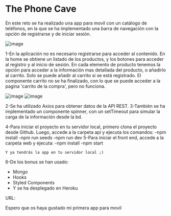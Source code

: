 # The Phone Cave

En este reto se ha realizado una app para movil con un catálogo de teléfonos, en la que se ha implementado una barra de navegación con la opción de registrarse y de iniciar sesión.

![image](https://user-images.githubusercontent.com/69985189/117585067-b63d5d00-b110-11eb-9db2-de98d0bfb9ae.png)

1-En la aplicación no es necesario registrarse para acceder al contenido. En la home se obtiene un listado de los productos, y los botones para acceder al registro y al inicio de sesión.
  En cada elemento de producto tenemos la opción para acceder a la información mas detallada del producto, o añadirlo al carrito.
  Solo se puede añadir al carrito si se está registrado.
  El componente carrito no se ha finalizado, con lo que se puede acceder a la pagina 'carrito de la compra', pero no funciona.
  
![image](https://user-images.githubusercontent.com/69985189/117585103-e38a0b00-b110-11eb-955b-417b286b968d.png)
![image](https://user-images.githubusercontent.com/69985189/117585136-09171480-b111-11eb-81c6-026ff108d854.png)


2-Se ha utilizado Axios para obtener datos de la API REST.
3-También se ha implementado un componente spinner, con un setTimeout para simular la carga de la información desde la bd.

4-Para iniciar el proyecto en tu servidor local, primero clona el proyecto desde Github. Luego, accede a la carpeta api y ejecuta los comandos:
    -npm install
    -npm run seeds
    -npm run dev
5-Para iniciar el front end, accede a la carpeta web y ejecuta:
    -npm install
    -npm start
    
    Y ya tendrás la app en tu servidor local ;)
    
6-De los bonus se han usado:
- Mongo
- Hooks
- Styled Components
- Y se ha desplegado en Heroku

URL:


Espero que os haya gustado mi primera app para movil
